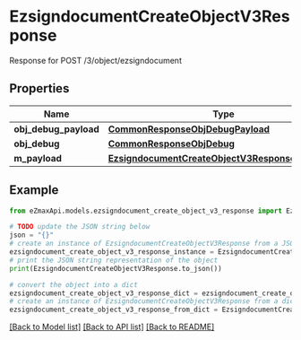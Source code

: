 # EzsigndocumentCreateObjectV3Response

Response for POST /3/object/ezsigndocument

## Properties

Name | Type | Description | Notes
------------ | ------------- | ------------- | -------------
**obj_debug_payload** | [**CommonResponseObjDebugPayload**](CommonResponseObjDebugPayload.md) |  | 
**obj_debug** | [**CommonResponseObjDebug**](CommonResponseObjDebug.md) |  | [optional] 
**m_payload** | [**EzsigndocumentCreateObjectV3ResponseMPayload**](EzsigndocumentCreateObjectV3ResponseMPayload.md) |  | 

## Example

```python
from eZmaxApi.models.ezsigndocument_create_object_v3_response import EzsigndocumentCreateObjectV3Response

# TODO update the JSON string below
json = "{}"
# create an instance of EzsigndocumentCreateObjectV3Response from a JSON string
ezsigndocument_create_object_v3_response_instance = EzsigndocumentCreateObjectV3Response.from_json(json)
# print the JSON string representation of the object
print(EzsigndocumentCreateObjectV3Response.to_json())

# convert the object into a dict
ezsigndocument_create_object_v3_response_dict = ezsigndocument_create_object_v3_response_instance.to_dict()
# create an instance of EzsigndocumentCreateObjectV3Response from a dict
ezsigndocument_create_object_v3_response_from_dict = EzsigndocumentCreateObjectV3Response.from_dict(ezsigndocument_create_object_v3_response_dict)
```
[[Back to Model list]](../README.md#documentation-for-models) [[Back to API list]](../README.md#documentation-for-api-endpoints) [[Back to README]](../README.md)



